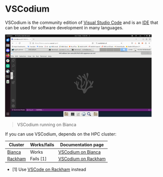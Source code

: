 # VSCodium

VSCodium is the community edition of [Visual Studio Code](vscode.md)
and is an [IDE](../software/ides.md) that can be used for software development in many languages.

![VSCodium running on Bianca](../cluster_guides/img/vscodium_on_bianca_480_x_270.png)

> VSCodium running on Bianca

If you can use VSCodium, depends on the HPC cluster:

Cluster                                 | Works/fails |Documentation page
----------------------------------------|-------------|---------------------------------------------------------------
[Bianca](../cluster_guides/bianca.md)   | Works       |[VSCodium on Bianca](../software/vscodium_on_bianca.md)
[Rackham](../cluster_guides/rackham.md) | Fails [1]   |[VSCodium on Rackham](../software/vscodium_on_rackham.md)

- [1] Use [VSCode on Rackham](../software/vscode_on_rackham.md) instead

